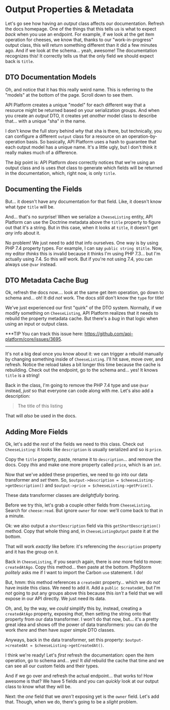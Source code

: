 # Output Properties & Metadata

Let's go see how having an *output* class affects our documentation. Refresh
the docs homepage. One of the things that this tells us is what to expect
*back* when you use an endpoint. For example, if we look at the get item operation
for cheeses, we know that, thanks to our "work-in-progress" output class, this
will return something different than it did a few minutes ago. And if we look at
the schema... yeah, awesome! The documentation recognizes this! It correctly tells
us that the only field we should expect back is `title`.

## DTO Documentation Models

Oh, and notice that it has this really weird name. This is referring to the
"models" at the bottom of the page. Scroll down to see them.

API Platform creates a unique "model" for each different way that a
resource might be returned based on your serialization groups. And when you
create an *output* DTO, it creates yet *another* model class to describe that...
with a unique "sha" in the name.

I don't know the full story behind *why* that sha is there, but technically, you can
configure a different `output` class for a resource on an operation-by-operation
basis. So basically, API Platform uses a hash to guarantee that each output
model has a unique name. It's a little ugly, but I don't think it really makes
much of a difference.

The *big* point is: API Platform *does* correctly notices that we're using an output
class and is uses *that* class to generate which fields will be returned in the
documentation, which, right now, is only `title`.

## Documenting the Fields

But... it doesn't have any documentation for that field. Like, it doesn't know
what *type* `title` will be.

And... that's no surprise! When we serialize a `CheeseListing` entity, API Platform
can use the Doctrine metadata above the `title` property to figure out that it's a
string. But in this case, when it looks at `title`, it doesn't get *any* info
about it.

No problem! We just need to add that info ourselves. One way is by using PHP 7.4
property types. For example, I can say `public string $title`. Now, my editor
*thinks* this is invalid because it thinks I'm using PHP 7.3... but I'm actually
using 7.4. So this *will* work. But if you're not using 7.4, you can always
use `@var` instead.

## DTO Metadata Cache Bug

Ok, refresh the docs now.... look at the same get item operation, go down to
schema and... oh! It did *not* work. The docs *still* don't know the `type` for
title!

We've just experienced our first "quirk" of the DTO system. Normally, if we
modify something on `CheeseListing`, API Platform realizes that it needs to rebuild
the property metadata cache. But there's a *bug* in that logic when using an input
or output class.

***TIP
You can track this issue here: https://github.com/api-platform/core/issues/3695.
***

It's not a big deal once you know about it: we can trigger a rebuild manually by
changing something inside of `CheeseListing`. I'll hit save, move over, and refresh.
Notice the reload takes a bit longer this time because the cache is rebuilding.
Check out the endpoint, go to the schema and... yes! It knows `title` is a string!

Back in the class, I'm going to remove the PHP 7.4 type and use `@var` instead,
*just* so that everyone can code along with me. Let's also add a description:

> The title of this listing

That will *also* be used in the docs.

## Adding More Fields

Ok, let's add the *rest* of the fields we need to this class. Check out
`CheeseListing`: it looks like `description` is usually serialized and so is `price`.

Copy the `title` property, paste, rename it to `description`... and remove the
docs. Copy *this* and make one more property called `price`, which is an `int`.

Now that we've added these properties, we need to go into our data transformer
and *set* them. So, `$output->description = $cheeseListing->getDescription()` and
`$output->price = $cheeseListing->getPrice()`.

These data transformer classes are *delightfully* boring.

Before we try this, let's grab a couple other fields from `CheeseListing`. Search
for `cheese:read`. But ignore `owner` for now: we'll come back to that in a minute.

Ok: we also output a `shortDescription` field via this `getShortDescription()`
method. Copy that whole thing and, in `CheeseListingOutput` paste it at the bottom.

That will work *exactly* like before: it's referencing the `description` property
and it has the group on it.

Back in `CheeseListing`, if you search again, there is *one* more field to move:
`createdAtAgo`. Copy this method... then paste at the bottom. PhpStorm *politely*
asks me if I want to import the Carbon `use` statement. I do!

But, hmm: this method references a `createdAt` property... which we do *not*
have inside this class. We need to add it. Add a `public $createdAt`, but I'm
*not* going to put any groups above this because this *isn't* a field that we will
expose in our API directly. We just need its data.

Oh, and, by the way, we *could* simplify this by, instead, creating a `createdAtAgo`
property, exposing *that*, then setting the string onto that property from our
data transformer. I won't do that now, but... it's a pretty great idea and shows
off the power of data transformers: you can do the work *there* and then have
*super* simple DTO classes.

Anyways, back in the data transformer, set this property:
`$output->createdAt = $cheeseListing->getCreatedAt()`.

I think we're ready! Let's *first* refresh the documentation: open the item
operation, go to schema and... yes! It *did* rebuild the cache that time and we
can see all our custom fields and their types.

And if we go over and refresh the actual endpoint... that works to! How awesome
is that? We have 5 fields and you can *quickly* look at our output class to know
what they will be.

Next: the *one* field that we *aren't* exposing yet is the `owner` field. Let's
add that. Though, when we do, there's going to be a *slight* problem.
